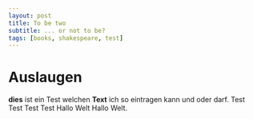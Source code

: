 ```yaml
---
layout: post
title: To be two
subtitle: ... or not to be?
tags: [books, shakespeare, test]
---
```


# Auslaugen

**dies** ist ein Test welchen **Text** ich so eintragen kann und oder darf.
Test Test Test Test Hallo Welt Hallo Welt.

